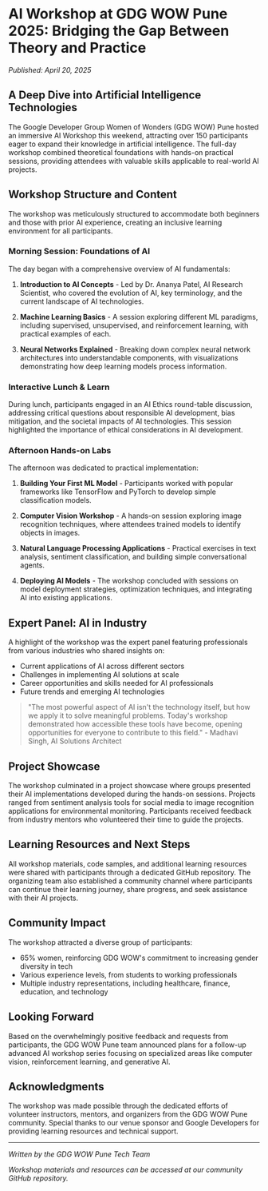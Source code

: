 # AI Workshop at GDG WOW Pune 2025: Bridging the Gap Between Theory and Practice

*Published: April 20, 2025*

## A Deep Dive into Artificial Intelligence Technologies

The Google Developer Group Women of Wonders (GDG WOW) Pune hosted an immersive AI Workshop this weekend, attracting over 150 participants eager to expand their knowledge in artificial intelligence. The full-day workshop combined theoretical foundations with hands-on practical sessions, providing attendees with valuable skills applicable to real-world AI projects.

## Workshop Structure and Content

The workshop was meticulously structured to accommodate both beginners and those with prior AI experience, creating an inclusive learning environment for all participants.

### Morning Session: Foundations of AI

The day began with a comprehensive overview of AI fundamentals:

1. **Introduction to AI Concepts** - Led by Dr. Ananya Patel, AI Research Scientist, who covered the evolution of AI, key terminology, and the current landscape of AI technologies.

2. **Machine Learning Basics** - A session exploring different ML paradigms, including supervised, unsupervised, and reinforcement learning, with practical examples of each.

3. **Neural Networks Explained** - Breaking down complex neural network architectures into understandable components, with visualizations demonstrating how deep learning models process information.

### Interactive Lunch & Learn

During lunch, participants engaged in an AI Ethics round-table discussion, addressing critical questions about responsible AI development, bias mitigation, and the societal impacts of AI technologies. This session highlighted the importance of ethical considerations in AI development.

### Afternoon Hands-on Labs

The afternoon was dedicated to practical implementation:

1. **Building Your First ML Model** - Participants worked with popular frameworks like TensorFlow and PyTorch to develop simple classification models.

2. **Computer Vision Workshop** - A hands-on session exploring image recognition techniques, where attendees trained models to identify objects in images.

3. **Natural Language Processing Applications** - Practical exercises in text analysis, sentiment classification, and building simple conversational agents.

4. **Deploying AI Models** - The workshop concluded with sessions on model deployment strategies, optimization techniques, and integrating AI into existing applications.

## Expert Panel: AI in Industry

A highlight of the workshop was the expert panel featuring professionals from various industries who shared insights on:

- Current applications of AI across different sectors
- Challenges in implementing AI solutions at scale
- Career opportunities and skills needed for AI professionals
- Future trends and emerging AI technologies

> "The most powerful aspect of AI isn't the technology itself, but how we apply it to solve meaningful problems. Today's workshop demonstrated how accessible these tools have become, opening opportunities for everyone to contribute to this field." - Madhavi Singh, AI Solutions Architect

## Project Showcase

The workshop culminated in a project showcase where groups presented their AI implementations developed during the hands-on sessions. Projects ranged from sentiment analysis tools for social media to image recognition applications for environmental monitoring. Participants received feedback from industry mentors who volunteered their time to guide the projects.

## Learning Resources and Next Steps

All workshop materials, code samples, and additional learning resources were shared with participants through a dedicated GitHub repository. The organizing team also established a community channel where participants can continue their learning journey, share progress, and seek assistance with their AI projects.

## Community Impact

The workshop attracted a diverse group of participants:

- 65% women, reinforcing GDG WOW's commitment to increasing gender diversity in tech
- Various experience levels, from students to working professionals
- Multiple industry representations, including healthcare, finance, education, and technology

## Looking Forward

Based on the overwhelmingly positive feedback and requests from participants, the GDG WOW Pune team announced plans for a follow-up advanced AI workshop series focusing on specialized areas like computer vision, reinforcement learning, and generative AI.

## Acknowledgments

The workshop was made possible through the dedicated efforts of volunteer instructors, mentors, and organizers from the GDG WOW Pune community. Special thanks to our venue sponsor and Google Developers for providing learning resources and technical support.

---

*Written by the GDG WOW Pune Tech Team*

*Workshop materials and resources can be accessed at our community GitHub repository.*
